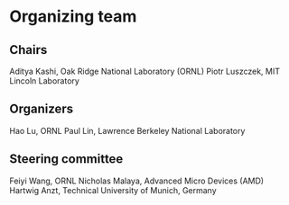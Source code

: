 # Organizing team

## Chairs

Aditya Kashi, Oak Ridge National Laboratory (ORNL)
Piotr Luszczek, MIT Lincoln Laboratory

## Organizers

Hao Lu, ORNL
Paul Lin, Lawrence Berkeley National Laboratory

## Steering committee

Feiyi Wang, ORNL
Nicholas Malaya, Advanced Micro Devices (AMD)
Hartwig Anzt, Technical University of Munich, Germany
